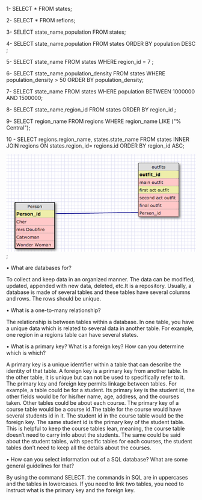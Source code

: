 <!--1. Select all  data for all states-->
<p>1- SELECT * FROM states;</p>
<!--2. Select all from regions-->
<p>2- SELECT * FROM refions;</p>
<!--3. Select the state_name and population for all states.-->
<p>3- SELECT state_name,population FROM states;</p>
<!--4. Select the state_name and population for all states ordered by population. The state with the highest population should be at the top.-->
<p>4- SELECT state_name,population FROM states ORDER BY population DESC ;</p>
<!--5. Select the state_name for the states in region 7.-->
<p>5- SELECT state_name FROM states WHERE region_id = 7 ;</p>
<!--6. Select the state_name and population_density for states with a population density over 50 ordered from least to most dense.-->
<p>6- SELECT state_name,population_density FROM states WHERE population_density > 50 ORDER BY population_density;</p>  
<!--7. Select the state_name for states with a population between 1 million and 1.5 million people.-->
<p>7- SELECT state_name FROM states WHERE population BETWEEN 1000000 AND 1500000;</p> 
<!--8. Select the state_name and region_id for states ordered by region in ascending order.-->
<p>8- SELECT state_name,region_id FROM states ORDER BY region_id ;  </p>
<!--9. Select the region_name for the regions with "Central" in the name.-->
<p>9- SELECT region_name FROM regions WHERE region_name LIKE ("% Central");  </p>
<!--10. Select the region_name and the state_name for all states and regions in ascending order by region_id. Refer to the region by name.-->
<p>10 - SELECT regions.region_name, states.state_name FROM states INNER JOIN regions ON states.region_id= regions.id ORDER BY region_id ASC;</p>
<img src="Screenshot 2016-02-19 07.06.27.png" alt="schema image">;
<p>	•	What are databases for?</p>
<p>To collect and keep data in an organized manner. The data can be modified, updated, appended with new data, deleted, etc.It is a repository. Usually, a database is made of several tables and these tables have several columns and rows. The rows should be unique.</p>
<p>	•	What is a one-to-many relationship?</p>
<p>The relationship is between tables within a database. In one table, you have a unique data which is related to several data in another table. For example, one region in a regions table can have several states.</p>
<p>	•	What is a primary key? What is a foreign key? How can you determine which is which?</p>
<p>A primary key is a unique identifier within a table that can describe the identity of that table. A foreign key is a primary key from another table. In the other table, it is unique but can not be used to specifically refer to it. The primary key and foreign key permits linkage between tables. For example, a table could be for a student. Its primary key is the student id, the other fields would be for his/her name, age, address, and the courses taken. Other tables could be about each course. The primary key of a course table would be a course id.The table for the course would have several students id in it. The student id in the course table would be the foreign key. The same student id is the primary key of the student table. This is helpful to keep the course tables lean, meaning, the course table doesn’t need to carry info about the students. The same could be said about the student tables, with specific tables for each courses, the student tables don’t need to  keep all the details about the courses.</p>
<p>	•	How can you select information out of a SQL database? What are some general guidelines for that?</p>
<p>By using the command SELECT. the commands in SQL are in uppercases and the tables in lowercases. If you need to link two tables, you need to instruct what is the primary key and the foreign key.</p>




